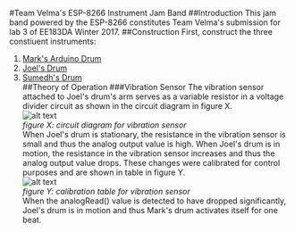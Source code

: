#Team Velma's ESP-8266 Instrument Jam Band
##Introduction
This jam band powered by the ESP-8266 constitutes Team Velma's submission for lab 3 of EE183DA Winter 2017.
##Construction
First, construct the three constiuent instruments:<br>
1. [Mark's Arduino Drum](https://github.com/mwalker55/EE183DA/tree/master/lab2)<br>
2. [Joel's Drum](placeholderlink)<br>
3. [Sumedh's Drum](placeholderlink)<br>
##Theory of Operation
###Vibration Sensor
The vibration sensor attached to Joel's drum's arm serves as a variable resistor in a voltage divider circuit as shown in the circuit diagram in figure X.<br>
![alt text][vib_s_diagram]<br>
*figure X: circuit diagram for vibration sensor*<br>
When Joel's drum is stationary, the resistance in the vibration sensor is small and thus the analog output value is high.  When Joel's drum is in motion, the resistance in the vibration sensor increases and thus the analog output value drops.  These changes were calibrated for control purposes and are shown in table in figure Y.<br>
![alt text][vib_s_table]<br>
*figure Y: calibration table for vibration sensor*<br>
When the analogRead() value is detected to have dropped significantly, Joel's drum is in motion and thus Mark's drum activates itself for one beat.<br>



[vib_s_diagram]: http://i.imgur.com/I4mfmw4.png
[vib_s_table]: http://i.imgur.com/xPBDerO.png
